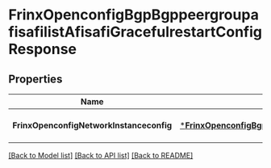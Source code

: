 # FrinxOpenconfigBgpBgppeergroupafisafilistAfisafiGracefulrestartConfigResponse

## Properties
Name | Type | Description | Notes
------------ | ------------- | ------------- | -------------
**FrinxOpenconfigNetworkInstanceconfig** | [***FrinxOpenconfigBgpBgppeergroupafisafilistAfisafiGracefulrestartConfig**](frinx.openconfig.bgp.bgppeergroupafisafilist.afisafi.gracefulrestart.Config.md) |  | [optional] [default to null]

[[Back to Model list]](../README.md#documentation-for-models) [[Back to API list]](../README.md#documentation-for-api-endpoints) [[Back to README]](../README.md)


